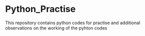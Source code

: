 # Python_Practise
This repository contains python codes for practise and additional observations on the working of the pyhton codes
